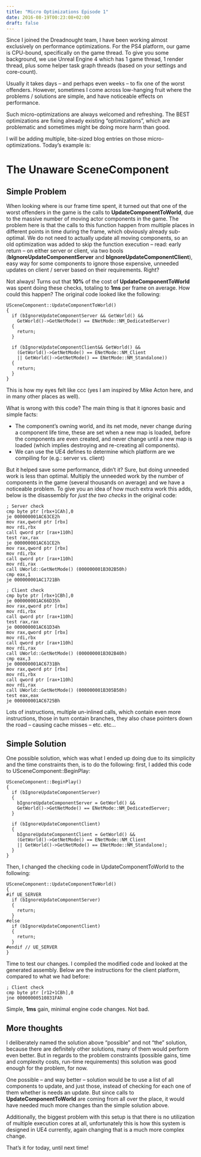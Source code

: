 ```yaml
---
title: "Micro Optimizations Episode 1"
date: 2016-08-19T00:23:08+02:00
draft: false
---
```


Since I joined the Dreadnought team, I have been working almost exclusively on performance optimizations. For the PS4 platform, our game is CPU-bound, specifically on the game thread. To give you some background, we use Unreal Engine 4 which has 1 game thread, 1 render thread, plus some helper task graph threads (based on your settings and core-count).

Usually it takes days – and perhaps even weeks – to fix one of the worst offenders. However, sometimes I come across low-hanging fruit where the problems / solutions are simple, and have noticeable effects on performance.

Such micro-optimizations are always welcomed and refreshing. The BEST optimizations are fixing already existing “optimizations”, which are problematic and sometimes might be doing more harm than good.

I will be adding multiple, bite-sized blog entries on those micro-optimizations. Today’s example is:

# The Unaware SceneComponent

## Simple Problem

When looking where is our frame time spent, it turned out that one of the worst offenders in the game is the calls to __UpdateComponentToWorld__, due to the massive number of moving actor components in the game. The problem here is that the calls to this function happen from multiple places in different points in time during the frame, which obviously already sub-optimal. We do not need to actually update all moving components, so an old optimization was added to skip the function execution – read: early return – on either server or client, via two bools (__bIgnoreUpdateComponentServer__ and __bIgnoreUpdateComponentClient__), easy way for some components to ignore those expensive, unneeded updates on client / server based on their requirements. Right?

Not always! Turns out that __10%__ of the cost of __UpdateComponentToWorld__ was spent doing these checks, totaling to __1ms__ per frame on average. How could this happen? The original code looked like the following:

```	
USceneComponent::UpdateComponentToWorld()
{
  if (bIgnoreUpdateComponentServer && GetWorld() &&
    GetWorld()->GetNetMode() == ENetMode::NM_DedicatedServer)
  {
    return;
  }
 
  if (bIgnoreUpdateComponentClient&& GetWorld() &&
    (GetWorld()->GetNetMode() == ENetMode::NM_Client
    || GetWorld()->GetNetMode() == ENetMode::NM_Standalone))
  {
    return;
  }
}
```

This is how my eyes felt like ccc (yes I am inspired by Mike Acton here, and in many other places as well).

What is wrong with this code? The main thing is that it ignores basic and simple facts:

- The component’s owning world, and its net mode, never change during a component life time, these are set when a new map is loaded, before the components are even created, and never change until a new map is loaded (which implies destroying and re-creating all components).
- We can use the UE4 defines to determine which platform are we compiling for (e.g.: server vs. client)

But it helped save some performance, didn’t it? Sure, but doing unneeded work is less than optimal. Multiply the unneeded work by the number of components in the game (several thousands on average) and we have a noticeable problem. To give you an idea of how much extra work this adds, below is the disassembly for _just the two checks_ in the original code:

```
; Server check
cmp byte ptr [rbx+1CAh],0
je 000000001AC63CE2h
mov rax,qword ptr [rbx]
mov rdi,rbx
call qword ptr [rax+110h]
test rax,rax
je 000000001AC61CE2h
mov rax,qword ptr [rbx]
mov rdi,rbx
call qword ptr [rax+110h]
mov rdi,rax
call UWorld::GetNetMode() (000000001B302B50h)
cmp eax,1
je 000000001AC1721Bh

; Client check
cmp byte ptr [rbx+1CBh],0
je 000000001AC66D35h
mov rax,qword ptr [rbx]
mov rdi,rbx
call qword ptr [rax+110h]
test rax,rax
je 000000001AC61D34h
mov rax,qword ptr [rbx]
mov rdi,rbx
call qword ptr [rax+110h]
mov rdi,rax
call UWorld::GetNetMode() (000000001B302B40h)
cmp eax,3
je 000000001AC6731Bh
mov rax,qword ptr [rbx]
mov rdi,rbx
call qword ptr [rax+110h]
mov rdi,rax
call UWorld::GetNetMode() (000000001B305B50h)
test eax,eax
je 000000001AC6725Bh
```

Lots of instructions, multiple un-inlined calls, which contain even more instructions, those in turn contain branches, they also chase pointers down the road – causing cache misses – etc. etc…


## Simple Solution

One possible solution, which was what I ended up doing due to its simplicity and the time constraints then, is to do the following: first, I added this code to USceneComponent::BeginPlay:
```	
USceneComponent::BeginPlay()
{
  if (bIgnoreUpdateComponentServer)
  {
    bIgnoreUpdateComponentServer = GetWorld() &&
    GetWorld()->GetNetMode() == ENetMode::NM_DedicatedServer;
  }
 
  if (bIgnoreUpdateComponentClient)
  {
    bIgnoreUpdateComponentClient = GetWorld() &&
    (GetWorld()->GetNetMode() == ENetMode::NM_Client
    || GetWorld()->GetNetMode() == ENetMode::NM_Standalone);
  }
}
```

Then, I changed the checking code in UpdateComponentToWorld to the following:
```	
USceneComponent::UpdateComponentToWorld()
{
#if UE_SERVER
  if (bIgnoreUpdateComponentServer)
  {
    return;
  }
#else
  if (bIgnoreUpdateComponentClient)
  {
    return;
  }
#endif // UE_SERVER
}
```

Time to test our changes. I compiled the modified code and looked at the generated assembly. Below are the instructions for the client platform, compared to what we had before:
```
; Client check
cmp byte ptr [r12+1CBh],0
jne 00000000510831FAh
```

Simple, __1ms__ gain, minimal engine code changes. Not bad.

## More thoughts

I deliberately named the solution above “possible” and not “the” solution, because there are definitely other solutions, many of them would perform even better. But in regards to the problem constraints (possible gains, time and complexity costs, run-time requirements) this solution was good enough for the problem, for now.

One possible – and way better – solution would be to use a list of all components to update, and just those, instead of checking for each one of them whether is needs an update. But since calls to __UpdateComponentToWorld__ are coming from all over the place, it would have needed much more changes than the simple solution above.

Additionally, the biggest problem with this setup is that there is no utilization of multiple execution cores at all, unfortunately this is how this system is designed in UE4 currently, again changing that is a much more complex change.

That’s it for today, until next time!